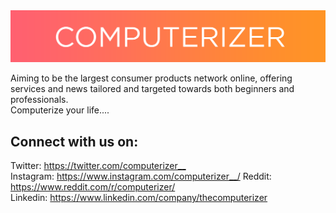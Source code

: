 <img src='https://github.com/Computerizer/META/blob/main/wide.png' width='1000'>

Aiming to be the largest consumer products network online, offering services and news tailored and targeted towards both beginners and professionals.  
Computerize your life....

## Connect with us on: 

Twitter: <https://twitter.com/computerizer__>  
Instagram: <https://www.instagram.com/computerizer__/>
Reddit: <https://www.reddit.com/r/computerizer/>  
Linkedin: <https://www.linkedin.com/company/thecomputerizer>
